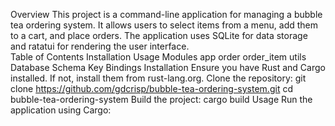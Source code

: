 Overview
This project is a command-line application for managing a bubble tea ordering system. It allows users to select items from a menu, add them to a cart, and place orders. The application uses SQLite for data storage and ratatui for rendering the user interface.  
Table of Contents
Installation
Usage
Modules
app
order
order_item
utils
Database Schema
Key Bindings
Installation
Ensure you have Rust and Cargo installed. If not, install them from rust-lang.org.
Clone the repository:
git clone https://github.com/gdcrisp/bubble-tea-ordering-system.git
cd bubble-tea-ordering-system
Build the project:
cargo build
Usage
Run the application using Cargo: